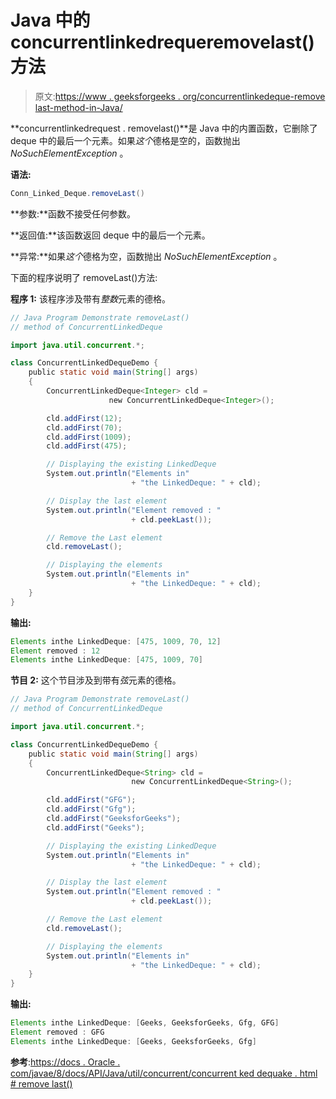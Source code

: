 # Java 中的 concurrentlinkedrequeremovelast()方法

> 原文:[https://www . geeksforgeeks . org/concurrentlinkedeque-remove last-method-in-Java/](https://www.geeksforgeeks.org/concurrentlinkeddeque-removelast-method-in-java/)

**concurrentlinkedrequest . removelast()**是 Java 中的内置函数，它删除了 deque 中的最后一个元素。如果*这个*德格是空的，函数抛出 *NoSuchElementException* 。

**语法:**

```java
Conn_Linked_Deque.removeLast()
```

**参数:**函数不接受任何参数。

**返回值:**该函数返回 deque 中的最后一个元素。

**异常:**如果*这个*德格为空，函数抛出 *NoSuchElementException* 。

下面的程序说明了 removeLast()方法:

**程序 1:** 该程序涉及带有*整数*元素的德格。

```java
// Java Program Demonstrate removeLast() 
// method of ConcurrentLinkedDeque   

import java.util.concurrent.*;

class ConcurrentLinkedDequeDemo {
    public static void main(String[] args)
    {
        ConcurrentLinkedDeque<Integer> cld = 
                      new ConcurrentLinkedDeque<Integer>();

        cld.addFirst(12);
        cld.addFirst(70);
        cld.addFirst(1009);
        cld.addFirst(475);

        // Displaying the existing LinkedDeque
        System.out.println("Elements in"
                           + "the LinkedDeque: " + cld);

        // Display the last element
        System.out.println("Element removed : "
                           + cld.peekLast());

        // Remove the Last element
        cld.removeLast();

        // Displaying the elements
        System.out.println("Elements in"
                           + "the LinkedDeque: " + cld);
    }
}
```

**输出:**

```java
Elements inthe LinkedDeque: [475, 1009, 70, 12]
Element removed : 12
Elements inthe LinkedDeque: [475, 1009, 70]

```

**节目 2:** 这个节目涉及到带有*弦*元素的德格。

```java
// Java Program Demonstrate removeLast() 
// method of ConcurrentLinkedDeque   

import java.util.concurrent.*;

class ConcurrentLinkedDequeDemo {
    public static void main(String[] args)
    {
        ConcurrentLinkedDeque<String> cld = 
                           new ConcurrentLinkedDeque<String>();

        cld.addFirst("GFG");
        cld.addFirst("Gfg");
        cld.addFirst("GeeksforGeeks");
        cld.addFirst("Geeks");

        // Displaying the existing LinkedDeque
        System.out.println("Elements in"
                           + "the LinkedDeque: " + cld);

        // Display the last element
        System.out.println("Element removed : "
                           + cld.peekLast());

        // Remove the Last element
        cld.removeLast();

        // Displaying the elements
        System.out.println("Elements in"
                           + "the LinkedDeque: " + cld);
    }
}
```

**输出:**

```java
Elements inthe LinkedDeque: [Geeks, GeeksforGeeks, Gfg, GFG]
Element removed : GFG
Elements inthe LinkedDeque: [Geeks, GeeksforGeeks, Gfg]

```

**参考**:[https://docs . Oracle . com/javae/8/docs/API/Java/util/concurrent/concurrent ked dequake . html # remove last()](https://docs.oracle.com/javase/8/docs/api/java/util/concurrent/ConcurrentLinkedDeque.html#removeLast--)
